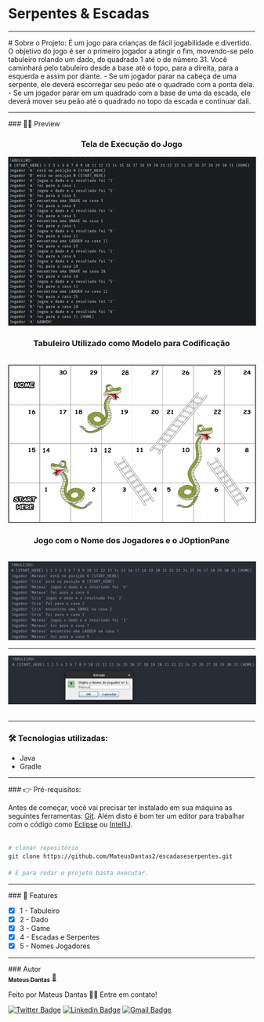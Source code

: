 # Serpentes & Escadas

<hr>
# Sobre o Projeto:
É um jogo para crianças de fácil jogabilidade e divertido. O objetivo do jogo é ser o primeiro jogador a atingir o fim, movendo-se pelo tabuleiro rolando um dado, do quadrado 1 até o de número 31. Você caminhará pelo tabuleiro desde a base até o topo, para a direita, para a esquerda e assim por diante. 
- Se um jogador parar na cabeça de uma serpente, ele deverá escorregar seu peão até o quadrado com a ponta dela.
- Se um jogador parar em um quadrado com a base de uma da escada, ele deverá mover seu peão até o quadrado no topo da escada e continuar dali.

<hr>
### 👨‍💻 Preview

<div align=center>
<h3> Tela de Execução do Jogo </h3>

<img border=1% src="img/cod.png">
<br>

<h3> Tabuleiro Utilizado como Modelo para Codificação </h3>
<br>
<img border=1% src="img/snakes and ladders.png">
<br>
<h3> Jogo com o Nome dos Jogadores e o JOptionPane </h3>
<br>
<img border="1%" src="img/nomeJogadores.png">
<hr>
<img border="1%" src="img/caixa.png">
</div>
<br>
<hr>

### 🛠 Tecnologias utilizadas:
- Java
- Gradle

<hr>
### 👉 Pré-requisitos:

Antes de começar, você vai precisar ter instalado em sua máquina as seguintes ferramentas:
[Git](https://git-scm.com). Além disto é bom ter um editor para trabalhar com o código como [Eclipse](https://www.eclipse.org/downloads/) ou [IntelliJ](https://www.jetbrains.com/idea/download/).

```bash

# clonar repositório
git clone https://github.com/MateusDantas2/escadaseserpentes.git

# E para rodar o projeto basta executar.

```
<hr>
### 📌 Features

- [x] 1 - Tabuleiro
- [x] 2 - Dado
- [x] 3 - Game
- [x] 4 - Escadas e Serpentes
- [x] 5 - Nomes Jogadores

<hr>
### Autor

<a href="https://github.com/MateusDantas2">
 <img style="border-radius: 50%;" src="https://user-images.githubusercontent.com/86339839/171701355-709f003e-0bbe-4203-912c-70f6cb9eade6.jpeg" width="100px;" alt=""/>
 <br />
 <sub><b>Mateus Dantas</b></sub></a> <a href="https://github.com/MateusDantas2" title="Rocketseat">🚀</a>


Feito por Mateus Dantas 👋🏽 Entre em contato!

[![Twitter Badge](https://img.shields.io/badge/-@MateusDantasMa1-1ca0f1?style=flat-square&labelColor=1ca0f1&logo=twitter&logoColor=white&link=https://twitter.com/MateusDantasMa1)](https://twitter.com/MateusDantasMa1) [![Linkedin Badge](https://img.shields.io/badge/-Mateus-blue?style=flat-square&logo=Linkedin&logoColor=white&link=https://www.linkedin.com/in/mateus-dantas-marques/)](https://www.linkedin.com/in/mateus-dantas-marques/) 
[![Gmail Badge](https://img.shields.io/badge/-mateusdantas.dev@gmail.com-c14438?style=flat-square&logo=Gmail&logoColor=white&link=mailto:mateusdantas.dev@gmail.com)](mailto:mateusdantas.dev@gmail.com)
